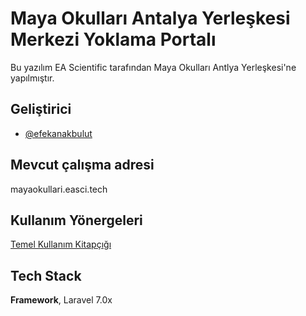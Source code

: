 
# Maya Okulları Antalya Yerleşkesi Merkezi Yoklama Portalı

Bu yazılım EA Scientific tarafından Maya Okulları Antlya Yerleşkesi'ne yapılmıştır.




## Geliştirici

- [@efekanakbulut](https://www.github.com/efekanakbulut)

  
## Mevcut çalışma adresi

mayaokullari.easci.tech

  
## Kullanım Yönergeleri

[Temel Kullanım Kitapçığı](https://mayaokullari.easci.tech/public/docs)

  
## Tech Stack

**Framework**, Laravel 7.0x
  
